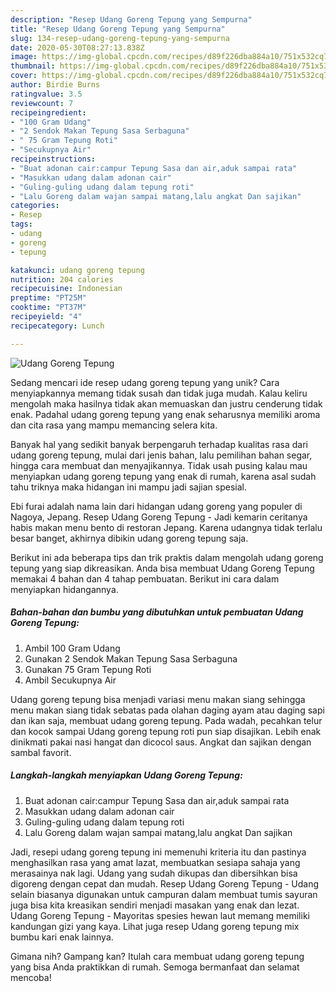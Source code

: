 ```yaml
---
description: "Resep Udang Goreng Tepung yang Sempurna"
title: "Resep Udang Goreng Tepung yang Sempurna"
slug: 134-resep-udang-goreng-tepung-yang-sempurna
date: 2020-05-30T08:27:13.838Z
image: https://img-global.cpcdn.com/recipes/d89f226dba884a10/751x532cq70/udang-goreng-tepung-foto-resep-utama.jpg
thumbnail: https://img-global.cpcdn.com/recipes/d89f226dba884a10/751x532cq70/udang-goreng-tepung-foto-resep-utama.jpg
cover: https://img-global.cpcdn.com/recipes/d89f226dba884a10/751x532cq70/udang-goreng-tepung-foto-resep-utama.jpg
author: Birdie Burns
ratingvalue: 3.5
reviewcount: 7
recipeingredient:
- "100 Gram Udang"
- "2 Sendok Makan Tepung Sasa Serbaguna"
- " 75 Gram Tepung Roti"
- "Secukupnya Air"
recipeinstructions:
- "Buat adonan cair:campur Tepung Sasa dan air,aduk sampai rata"
- "Masukkan udang dalam adonan cair"
- "Guling-guling udang dalam tepung roti"
- "Lalu Goreng dalam wajan sampai matang,lalu angkat Dan sajikan"
categories:
- Resep
tags:
- udang
- goreng
- tepung

katakunci: udang goreng tepung 
nutrition: 204 calories
recipecuisine: Indonesian
preptime: "PT25M"
cooktime: "PT37M"
recipeyield: "4"
recipecategory: Lunch

---
```



![Udang Goreng Tepung](https://img-global.cpcdn.com/recipes/d89f226dba884a10/751x532cq70/udang-goreng-tepung-foto-resep-utama.jpg)

Sedang mencari ide resep udang goreng tepung yang unik? Cara menyiapkannya memang tidak susah dan tidak juga mudah. Kalau keliru mengolah maka hasilnya tidak akan memuaskan dan justru cenderung tidak enak. Padahal udang goreng tepung yang enak seharusnya memiliki aroma dan cita rasa yang mampu memancing selera kita.

Banyak hal yang sedikit banyak berpengaruh terhadap kualitas rasa dari udang goreng tepung, mulai dari jenis bahan, lalu pemilihan bahan segar, hingga cara membuat dan menyajikannya. Tidak usah pusing kalau mau menyiapkan udang goreng tepung yang enak di rumah, karena asal sudah tahu triknya maka hidangan ini mampu jadi sajian spesial.

Ebi furai adalah nama lain dari hidangan udang goreng yang populer di Nagoya, Jepang. Resep Udang Goreng Tepung - Jadi kemarin ceritanya habis makan menu bento di restoran Jepang. Karena udangnya tidak terlalu besar banget, akhirnya dibikin udang goreng tepung saja.


Berikut ini ada beberapa tips dan trik praktis dalam mengolah udang goreng tepung yang siap dikreasikan. Anda bisa membuat Udang Goreng Tepung memakai 4 bahan dan 4 tahap pembuatan. Berikut ini cara dalam menyiapkan hidangannya.

<!--inarticleads1-->

##### Bahan-bahan dan bumbu yang dibutuhkan untuk pembuatan Udang Goreng Tepung:

1. Ambil 100 Gram Udang
1. Gunakan 2 Sendok Makan Tepung Sasa Serbaguna
1. Gunakan  75 Gram Tepung Roti
1. Ambil Secukupnya Air


Udang goreng tepung bisa menjadi variasi menu makan siang sehingga menu makan siang tidak sebatas pada olahan daging ayam atau daging sapi dan ikan saja, membuat udang goreng tepung. Pada wadah, pecahkan telur dan kocok sampai Udang goreng tepung roti pun siap disajikan. Lebih enak dinikmati pakai nasi hangat dan dicocol saus. Angkat dan sajikan dengan sambal favorit. 

<!--inarticleads2-->

##### Langkah-langkah menyiapkan Udang Goreng Tepung:

1. Buat adonan cair:campur Tepung Sasa dan air,aduk sampai rata
1. Masukkan udang dalam adonan cair
1. Guling-guling udang dalam tepung roti
1. Lalu Goreng dalam wajan sampai matang,lalu angkat Dan sajikan


Jadi, resepi udang goreng tepung ini memenuhi kriteria itu dan pastinya menghasilkan rasa yang amat lazat, membuatkan sesiapa sahaja yang merasainya nak lagi. Udang yang sudah dikupas dan dibersihkan bisa digoreng dengan cepat dan mudah. Resep Udang Goreng Tepung - Udang selain biasanya digunakan untuk campuran dalam membuat tumis sayuran juga bisa kita kreasikan sendiri menjadi masakan yang enak dan lezat. Udang Goreng Tepung - Mayoritas spesies hewan laut memang memiliki kandungan gizi yang kaya. Lihat juga resep Udang goreng tepung mix bumbu kari enak lainnya. 

Gimana nih? Gampang kan? Itulah cara membuat udang goreng tepung yang bisa Anda praktikkan di rumah. Semoga bermanfaat dan selamat mencoba!
